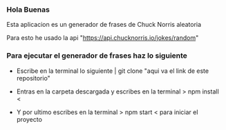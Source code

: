 ### Hola Buenas

Esta aplicacion es un generador de frases de Chuck Norris aleatoria

Para esto he usado la api "https://api.chucknorris.io/jokes/random"

### Para ejecutar el generador de frases haz lo siguiente

- Escribe en la terminal lo siguiente | git clone "aqui va el link de este repositorio"

- Entras en la carpeta descargada y escribes en la terminal > npm install <

- Y por ultimo escribes en la terminal > npm start < para iniciar el proyecto
